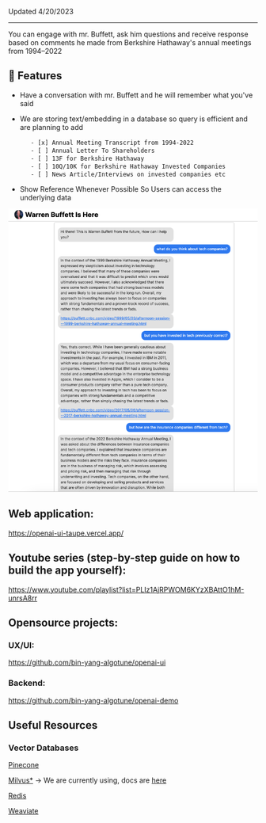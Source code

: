 Updated 4/20/2023
- - - -

You can engage with mr. Buffett, ask him questions and receive response based on comments he made from Berkshire Hathaway's annual meetings from 1994–2022

## 🚀 Features

- Have a conversation with mr. Buffett and he will remember what you've said

- We are storing text/embedding in a database so query is efficient and are planning to add

         - [x] Annual Meeting Transcript from 1994-2022
         - [ ] Annual Letter To Shareholders
         - [ ] 13F for Berkshire Hathaway
         - [ ] 10Q/10K for Berkshire Hathaway Invested Companies
         - [ ] News Article/Interviews on invested companies etc

- Show Reference Whenever Possible So Users can access the underlying data

![alt text](https://github.com/bin-yang-algotune/openai-demo/blob/master/example.png)

## Web application:
https://openai-ui-taupe.vercel.app/

## Youtube series (step-by-step guide on how to build the app yourself):
https://www.youtube.com/playlist?list=PLIz1AjRPWOM6KYzXBAttO1hM-unrsA8rr

## Opensource projects:

### UX/UI:
https://github.com/bin-yang-algotune/openai-ui
### Backend:
https://github.com/bin-yang-algotune/openai-demo

## Useful Resources

### Vector Databases

[Pinecone](https://www.pinecone.io/)

[Milvus*](https://milvus.io/) -> We are currently using, docs are [here](https://milvus.io/docs)

[Redis](https://redis.io/)

[Weaviate](https://weaviate.io/)



